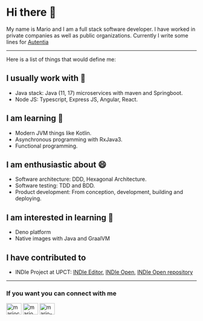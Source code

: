 # Hi there 👋

My name is Mario and I am a full stack software developer. I have worked in private companies as well as public organizations. Currently I write some lines for [Autentia](https://github.com/autentia)

---
Here is a list of things that would define me:

##  I usually work with 🔭
- Java stack: Java (11, 17) microservices with maven and Springboot.
- Node JS: Typescript, Express JS, Angular, React.

## I am learning 🌱 

- Modern JVM things like Kotlin.
- Asynchronous programming with RxJava3.
- Functional programming.

## I am enthusiastic about 😄 

- Software architecture: DDD, Hexagonal Architecture.
- Software testing: TDD and BDD.
- Product development: From conception, development, building and deploying. 

## I am interested in learning 🌱

- Deno platform
- Native images with Java and GraalVM

## I have contributed to 

- INDIe Project at UPCT: [INDIe Editor](https://github.com/cpcdupct/INDIeOpen-INDIeEditor), [INDIe Open](https://github.com/cpcdupct/INDIeOpen-INDIeOpen), [INDIe Open repository](https://github.com/cpcdupct/INDIeOpen-Repository)

---

### If you want you can connect with me

<p align="left">
<a href="https://dev.to/mariocalin" target="blank"><img align="center" src="https://raw.githubusercontent.com/rahuldkjain/github-profile-readme-generator/master/src/images/icons/Social/devto.svg" alt="mariocalin" height="30" width="40" /></a>
<a href="https://twitter.com/mario_calmsc" target="blank"><img align="center" src="https://raw.githubusercontent.com/rahuldkjain/github-profile-readme-generator/master/src/images/icons/Social/twitter.svg" alt="mario_calmsc" height="30" width="40" /></a>
<a href="https://linkedin.com/in/mario-cal%c3%adn-s%c3%a1nchez/" target="blank"><img align="center" src="https://raw.githubusercontent.com/rahuldkjain/github-profile-readme-generator/master/src/images/icons/Social/linked-in-alt.svg" alt="mario-cal%c3%adn-s%c3%a1nchez/" height="30" width="40" /></a>
</p>
